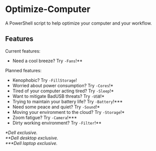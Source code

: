 # Optimize-Computer
A PowerShell script to help optimize your computer and your workflow.

## Features
Current features:
- Need a cool breeze? Try `-Fans`!**

Planned features:
- Kenophobic? Try `-FillStorage`!
- Worried about power consumption? Try `-Cores`!*
- Tired of your computer acting tired? Try `-Sleep`!*
- Want to mitigate BadUSB threats? Try `-USB`!*
- Trying to maintain your battery life? Try `-Battery`!***
- Need some peace and quiet? Try `-Sound`!*
- Moving your environment to the cloud? Try `-Storage`!*
- Zoom fatigue? Try `-Camera`!***
- Dirty working environment? Try `-Filter`!**

*\*Dell exclusive.*  
*\*\*Dell desktop exclusive.*  
*\*\*\*Dell laptop exclusive.*  